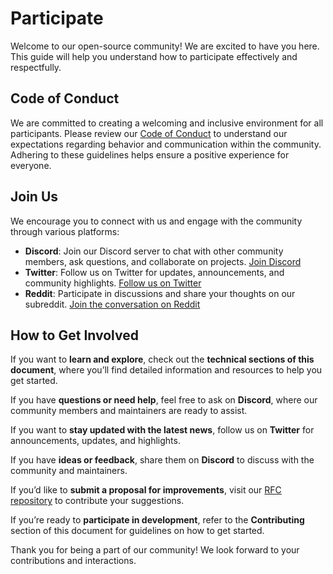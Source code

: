 # Participate

Welcome to our open-source community! We are excited to have you here. This guide will help you understand how to participate effectively and respectfully.

## Code of Conduct

We are committed to creating a welcoming and inclusive environment for all participants. Please review our [Code of Conduct](https://github.com/WeTechHK/Universal-BCOS/blob/main/CODE_OF_CONDUCT.md) to understand our expectations regarding behavior and communication within the community. Adhering to these guidelines helps ensure a positive experience for everyone.

## Join Us

We encourage you to connect with us and engage with the community through various platforms:

- **Discord**: Join our Discord server to chat with other community members, ask questions, and collaborate on projects. [Join Discord](#)
- **Twitter**: Follow us on Twitter for updates, announcements, and community highlights. [Follow us on Twitter](#)
- **Reddit**: Participate in discussions and share your thoughts on our subreddit. [Join the conversation on Reddit](#)

## How to Get Involved

If you want to **learn and explore**, check out the **technical sections of this document**, where you’ll find detailed information and resources to help you get started.

If you have **questions or need help**, feel free to ask on **Discord**, where our community members and maintainers are ready to assist.

If you want to **stay updated with the latest news**, follow us on **Twitter** for announcements, updates, and highlights.

If you have **ideas or feedback**, share them on **Discord** to discuss with the community and maintainers.

If you’d like to **submit a proposal for improvements**, visit our [RFC repository](https://github.com/WeTechHK/Universal-BCOS-RFCs) to contribute your suggestions.

If you’re ready to **participate in development**, refer to the **Contributing** section of this document for guidelines on how to get started.

Thank you for being a part of our community! We look forward to your contributions and interactions.

